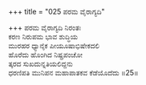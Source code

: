 +++
title = "025 ಪರಮ ವೈರಾಗ್ಯದಿ"

+++
ಪರಮ ವೈರಾಗ್ಯದಿ ನಿರಂತಃ  
ಕರಣ ನಿರುಪಮ ಭಾವ ಶುದ್ಧಿಯ  
ಮುರಹರ ಧ್ಯಾನೈಕ ಪೀಯೂಷಾಭಿಷೇಕದಲಿ   
ಹೊರೆದು ಹೊಂಗಿದ ನಿಷ್ಪ್ರಪಂಚೋ  
ತ್ಕರದ ಸುಖದುನ್ನತಿಯಲಿದ್ದನು  
ಧರಣಿಪತಿ ಮುನಿಪನ ಮಹಾಪಾತಕವ ಕೆಡೆಯೊದೆದು    ॥25॥